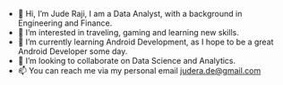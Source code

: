 - 👋 Hi, I’m Jude Raji, I am a Data Analyst, with a background in Engineering and Finance.
- 👀 I’m interested in traveling, gaming and learning new skills.
- 🌱 I’m currently learning Android Development, as I hope to be a great Android Developer some day.
- 💞️ I’m looking to collaborate on Data Science and Analytics.
- 📫 You can reach me via my personal  email judera.de@gmail.com

<!---
JudeRaji/JudeRaji is a ✨ special ✨ repository because its `README.md` (this file) appears on your GitHub profile.
You can click the Preview link to take a look at your changes.
--->
